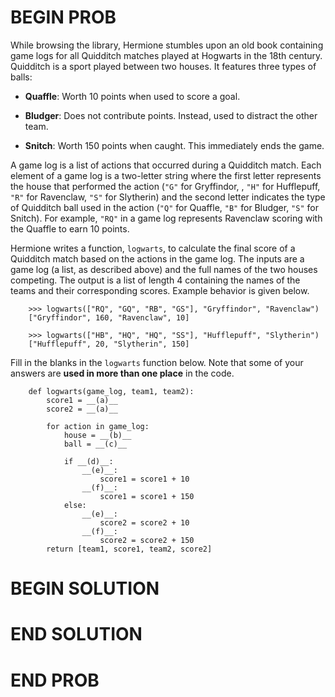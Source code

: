 # BEGIN PROB

While browsing the library, Hermione stumbles upon an old book
containing game logs for all Quidditch matches played at Hogwarts in the
18th century. Quidditch is a sport played between two houses. It
features three types of balls:

-   **Quaffle**: Worth 10 points when used to score a goal.

-   **Bludger**: Does not contribute points. Instead, used to distract
    the other team.

-   **Snitch**: Worth 150 points when caught. This immediately ends the
    game.

A game log is a list of actions that occurred during a Quidditch match.
Each element of a game log is a two-letter string where the first letter
represents the house that performed the action (`"G"` for Gryffindor, ,
`"H"` for Hufflepuff, `"R"` for Ravenclaw, `"S"` for Slytherin) and the
second letter indicates the type of Quidditch ball used in the action
(`"Q"` for Quaffle, `"B"` for Bludger, `"S"` for Snitch). For example,
`"RQ"` in a game log represents Ravenclaw scoring with the Quaffle to
earn 10 points.

Hermione writes a function, `logwarts`, to calculate the final score of
a Quidditch match based on the actions in the game log. The inputs are a
game log (a list, as described above) and the full names of the two
houses competing. The output is a list of length 4 containing the names
of the teams and their corresponding scores. Example behavior is given
below.

        >>> logwarts(["RQ", "GQ", "RB", "GS"], "Gryffindor", "Ravenclaw")
        ["Gryffindor", 160, "Ravenclaw", 10]

        >>> logwarts(["HB", "HQ", "HQ", "SS"], "Hufflepuff", "Slytherin")
        ["Hufflepuff", 20, "Slytherin", 150]

Fill in the blanks in the `logwarts` function below. Note that some of
your answers are **used in more than one place** in the code.

        def logwarts(game_log, team1, team2):
            score1 = __(a)__
            score2 = __(a)__

            for action in game_log:
                house = __(b)__
                ball = __(c)__
                
                if __(d)__: 
                    __(e)__:
                        score1 = score1 + 10
                    __(f)__:
                        score1 = score1 + 150
                else:
                    __(e)__:
                        score2 = score2 + 10
                    __(f)__:
                        score2 = score2 + 150
            return [team1, score1, team2, score2]


# BEGIN SOLUTION

# END SOLUTION

# END PROB
